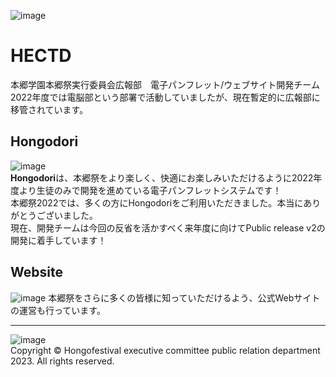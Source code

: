 ![image](https://user-images.githubusercontent.com/91722200/208109127-a90456ea-c28f-4189-a74f-1b33c7a07b7e.png)
# HECTD
本郷学園本郷祭実行委員会広報部　電子パンフレット/ウェブサイト開発チーム  
2022年度では電脳部という部署で活動していましたが、現在暫定的に広報部に移管されています。
## Hongodori
![image](https://user-images.githubusercontent.com/91722200/208099327-acae77b5-db29-4008-b889-4b2e7fabede7.png)   
**Hongodori**は、本郷祭をより楽しく、快適にお楽しみいただけるように2022年度より生徒のみで開発を進めている電子パンフレットシステムです！  
本郷祭2022では、多くの方にHongodoriをご利用いただきました。本当にありがとうございました。  
現在、開発チームは今回の反省を活かすべく来年度に向けてPublic release v2の開発に着手しています！
## Website
![image](https://user-images.githubusercontent.com/91722200/208110278-b63d336f-0e0e-479c-ba2c-06af9c85bf5c.png)
本郷祭をさらに多くの皆様に知っていただけるよう、公式Webサイトの運営も行っています。

---

![image](https://user-images.githubusercontent.com/91722200/208110838-253b05d4-6699-4408-8bb8-6992ce75bfc2.png)  
Copyright &copy; Hongofestival executive committee public relation department 2023. All rights reserved.
